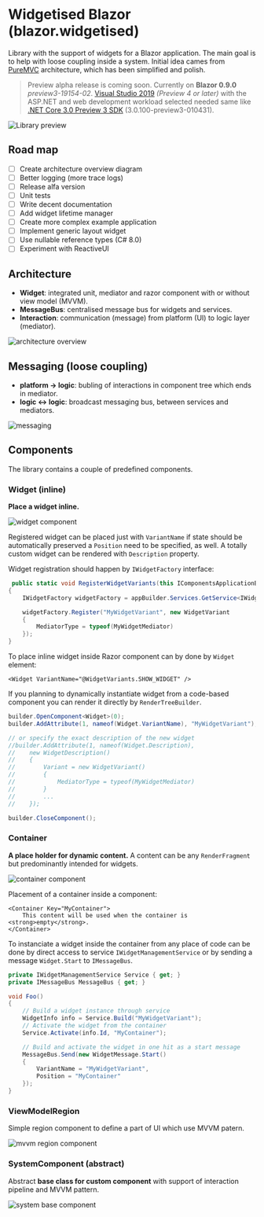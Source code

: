 # Widgetised Blazor (blazor.widgetised)

Library with the support of widgets for a Blazor application.
The main goal is to help with loose coupling inside a system.
Initial idea cames from [PureMVC](http://puremvc.org/) architecture, which has been simplified and polish.

> Preview alpha release is coming soon. Currently on **Blazor 0.9.0** *preview3-19154-02*. [Visual Studio 2019](https://visualstudio.microsoft.com/vs/preview/) *(Preview 4 or later)* with the ASP.NET and web development workload selected needed same like [.NET Core 3.0 Preview 3 SDK](https://dotnet.microsoft.com/download/dotnet-core/3.0) (3.0.100-preview3-010431).

![Library preview](https://raw.githubusercontent.com/akobr/blazor.widgetised/master/docs/preview.gif)

## Road map

- [ ] Create architecture overview diagram
- [ ] Better logging (more trace logs)
- [ ] Release alfa version
- [ ] Unit tests
- [ ] Write decent documentation
- [ ] Add widget lifetime manager
- [ ] Create more complex example application
- [ ] Implement generic layout widget
- [ ] Use nullable reference types (C# 8.0)
- [ ] Experiment with ReactiveUI

## Architecture

* **Widget**: integrated unit, mediator and razor component with or without view model (MVVM).
* **MessageBus**: centralised message bus for widgets and services.
* **Interaction**: communication (message) from platform (UI) to logic layer (mediator).

![architecture overview](https://raw.githubusercontent.com/akobr/blazor.widgetised/master/docs/diagrams/architecture.png)

## Messaging (loose coupling)

* **platform -> logic**: bubling of interactions in component tree which ends in mediator. 
* **logic <-> logic**: broadcast messaging bus, between services and mediators.

![messaging](https://raw.githubusercontent.com/akobr/blazor.widgetised/master/docs/diagrams/messaging.png)

## Components

The library contains a couple of predefined components.

### Widget (inline)

**Place a widget inline.**

![widget component](https://raw.githubusercontent.com/akobr/blazor.widgetised/master/docs/diagrams/component-widget.png)

Registered widget can be placed just with `VariantName` if state should be automatically preserved a `Position` need to be specified, as well. 
A totally custom widget can be rendered with `Description` property.

Widget registration should happen by `IWidgetFactory` interface:

```csharp
 public static void RegisterWidgetVariants(this IComponentsApplicationBuilder appBuilder)
{
    IWidgetFactory widgetFactory = appBuilder.Services.GetService<IWidgetFactory>();

    widgetFactory.Register("MyWidgetVariant", new WidgetVariant
    {
        MediatorType = typeof(MyWidgetMediator)
    });
}
```

To place inline widget inside Razor component can by done by `Widget` element:

```cshtml
<Widget VariantName="@WidgetVariants.SHOW_WIDGET" /> 
```

If you planning to dynamically instantiate widget from a code-based component you can render it directly by `RenderTreeBuilder`.

```csharp
builder.OpenComponent<Widget>(0);
builder.AddAttribute(1, nameof(Widget.VariantName), "MyWidgetVariant");

// or specify the exact description of the new widget
//builder.AddAttribute(1, nameof(Widget.Description), 
//    new WidgetDescription()
//    {
//        Variant = new WidgetVariant()
//        {
//            MediatorType = typeof(MyWidgetMediator)
//        }
//        ...
//    });

builder.CloseComponent();
```

### Container

**A place holder for dynamic content.** A content can be any `RenderFragment` but predominantly intended for widgets.

![container component](https://raw.githubusercontent.com/akobr/blazor.widgetised/master/docs/diagrams/component-container.png)

Placement of a container inside a component:

```cshtml
<Container Key="MyContainer">
    This content will be used when the container is <strong>empty</strong>.
</Container>
```

To instanciate a widget inside the container from any place of code can be done by direct access to service `IWidgetManagementService` or by sending a message `Widget.Start` to `IMessageBus`.

```csharp
private IWidgetManagementService Service { get; }
private IMessageBus MessageBus { get; }

void Foo()
{
    // Build a widget instance through service
    WidgetInfo info = Service.Build("MyWidgetVariant");
    // Activate the widget from the container
    Service.Activate(info.Id, "MyContainer");

    // Build and activate the widget in one hit as a start message
    MessageBus.Send(new WidgetMessage.Start()
    {
        VariantName = "MyWidgetVariant",
        Position = "MyContainer"
    });
}
```

### ViewModelRegion

Simple region component to define a part of UI which use MVVM patern.

![mvvm region component](https://raw.githubusercontent.com/akobr/blazor.widgetised/master/docs/diagrams/component-vm-region.png)

### SystemComponent (abstract)

Abstract **base class for custom component** with support of interaction pipeline and MVVM pattern.

![system base component](https://raw.githubusercontent.com/akobr/blazor.widgetised/master/docs/diagrams/component-system.png)